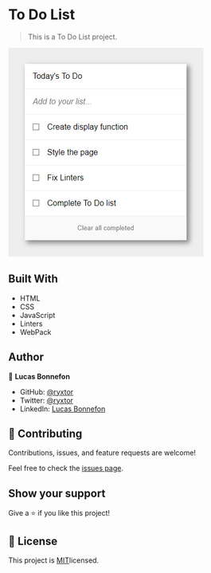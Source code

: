 # To Do List

>  This is a To Do List project.

![screenshot](src/screenshot.png)

## Built With

- HTML
- CSS
- JavaScript
- Linters
- WebPack

## Author

👤 **Lucas Bonnefon**

- GitHub: [@ryxtor](https://github.com/ryxtor)
- Twitter: [@ryxtor](https://twitter.com/ryxtor)
- LinkedIn: [Lucas Bonnefon](https://www.linkedin.com/in/lucas-bonnefon-074a01134/)

## 🤝 Contributing

Contributions, issues, and feature requests are welcome!

Feel free to check the [issues page](https://github.com/ryxtor/To-Do-List/issues).

## Show your support

Give a ⭐️ if you like this project!

## 📝 License

This project is [MIT](./MIT.md)licensed.
